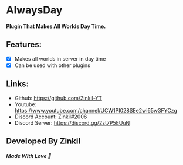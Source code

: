 # AlwaysDay
**Plugin That Makes All Worlds Day Time.**

## Features:
- [x] Makes all worlds in server in day time
- [x] Can be used with other plugins

## Links:
- Github: https://github.com/Zinkil-YT
- Youtube: https://www.youtube.com/channel/UCW1PI028SEe2wi65w3FYCzg
- Discord Account: Zinkil#2006 
- Discord Server: https://discord.gg/2zt7P5EUuN

## **Developed By Zinkil**
##### **Made With Love** 💛
